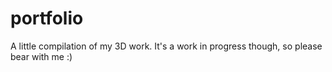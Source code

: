 # portfolio
A little compilation of my 3D work. It's a work in progress though, so please bear with me :)
